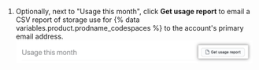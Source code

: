 1. Optionally, next to "Usage this month", click **Get usage report** to email a CSV report of storage use for {% data variables.product.prodname_codespaces %} to the account's primary email address. ![Descargar reporte en CSV](/assets/images/help/codespaces/usage-report-download.png)